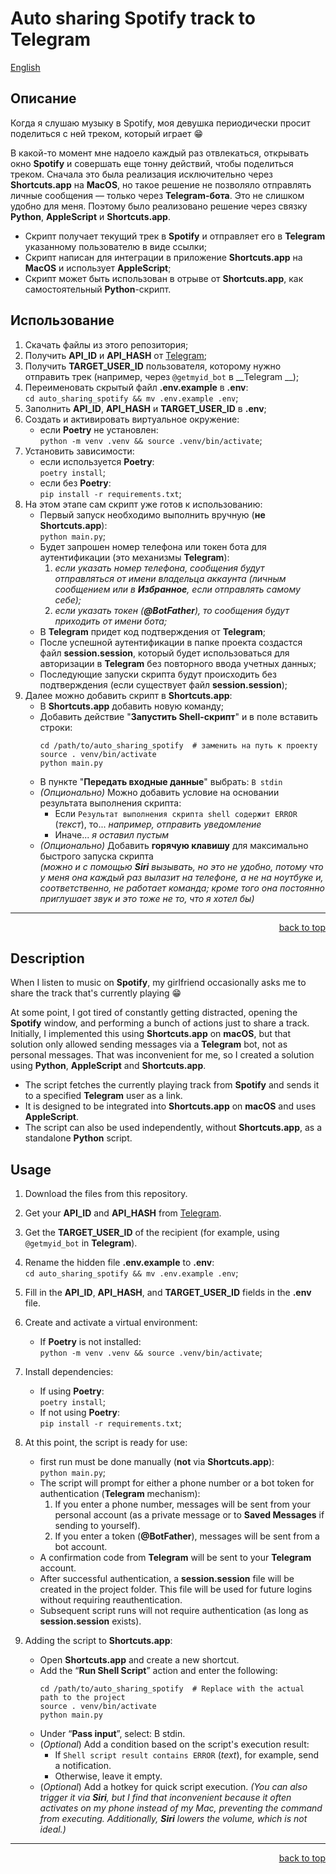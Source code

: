 # Auto sharing Spotify track to Telegram

[English](#Description)

## Описание

Когда я слушаю музыку в Spotify, моя девушка периодически просит поделиться с ней треком, который играет 😁

В какой-то момент мне надоело каждый раз отвлекаться, открывать окно __Spotify__ и совершать еще тонну действий, чтобы
поделиться треком. Сначала это была реализация исключительно через __Shortcuts.app__ на __MacOS__, но такое решение не
позволяло отправлять личные сообщения — только через __Telegram-бота__. Это не слишком удобно для меня.
Поэтому было реализовано решение через связку __Python__, __AppleScript__ и __Shortcuts.app__.

- Скрипт получает текущий трек в __Spotify__ и отправляет его в __Telegram__ указанному пользователю в виде ссылки;
- Скрипт написан для интеграции в приложение __Shortcuts.app__ на __MacOS__ и использует __AppleScript__;
- Скрипт может быть использован в отрыве от __Shortcuts.app__, как самостоятельный __Python__-скрипт.

## Использование

1. Скачать файлы из этого репозитория;
2. Получить __API_ID__ и __API_HASH__ от [Telegram](https://my.telegram.org);
3. Получить __TARGET_USER_ID__ пользователя, которому нужно отправить трек (например, через `@getmyid_bot` в __Telegram
   __);
4. Переименовать скрытый файл __.env.example__ в __.env__: \
   `cd auto_sharing_spotify && mv .env.example .env`;
5. Заполнить __API_ID__, __API_HASH__ и __TARGET_USER_ID__ в __.env__;
6. Создать и активировать виртуальное окружение:
    - если __Poetry__ не установлен: \
      `python -m venv .venv && source .venv/bin/activate`;
7. Установить зависимости:
    - если используется __Poetry__: \
      `poetry install`;
    - если без __Poetry__: \
      `pip install -r requirements.txt`;
8. На этом этапе сам скрипт уже готов к использованию:
    - Первый запуск необходимо выполнить вручную (__не __Shortcuts.app____): \
      `python main.py`;
    - Будет запрошен номер телефона или токен бота для аутентификации (это
      механизмы __Telegram__):
        1. _если указать номер телефона, сообщения будут отправляться от имени владельца аккаунта (личным сообщением или
           в __Избранное__, если отправлять самому себе);_
        2. _если указать токен (__@BotFather__), то сообщения будут приходить от имени бота;_
    - В __Telegram__ придет код подтверждения от __Telegram__;
    - После успешной аутентификации в папке проекта создастся файл __session.session__, который будет использоваться
      для авторизации в __Telegram__ без повторного ввода учетных данных;
    - Последующие запуски скрипта будут происходить без подтверждения (если существует файл __session.session__);
9. Далее можно добавить скрипт в __Shortcuts.app__:
    - В __Shortcuts.app__ добавить новую команду;
    - Добавить действие "__Запустить Shell-скрипт__" и в поле вставить строки:
      ```bash:
      cd /path/to/auto_sharing_spotify  # заменить на путь к проекту
      source . venv/bin/activate
      python main.py
      ```
    - В пункте "__Передать входные данные__" выбрать: `B stdin`
    - _(Опционально)_ Можно добавить условие на основании результата выполнения скрипта:
        - Если `Результат выполнения скрипта shell содержит ERROR` (_текст_), то... _например, отправить уведомление_
        - Иначе... _я оставил пустым_
    - _(Опционально)_ Добавить __горячую клавишу__ для максимально быстрого запуска скрипта \
      _(можно и с помощью __Siri__ вызывать, но это не удобно, потому что у меня она каждый раз вылазит на телефоне, а
      не на ноутбуке и, соответственно, не работает команда; кроме того она постоянно приглушает звук и это тоже не то,
      что я хотел бы)_

---

<div style="text-align: right;">

[back to top](#auto-sharing-spotify-track-to-telegram)

</div>

## Description

When I listen to music on __Spotify__, my girlfriend occasionally asks me to share the track that's currently playing 😁

At some point, I got tired of constantly getting distracted, opening the __Spotify__ window, and performing a bunch of
actions just to share a track. Initially, I implemented this using __Shortcuts.app__ on __macOS__, but that solution
only allowed sending messages via a __Telegram__ bot, not as personal messages.
That was inconvenient for me, so I created a solution using __Python__, __AppleScript__ and __Shortcuts.app__.

- The script fetches the currently playing track from __Spotify__ and sends it to a specified __Telegram__ user as a
  link.
- It is designed to be integrated into __Shortcuts.app__ on __macOS__ and uses __AppleScript__.
- The script can also be used independently, without __Shortcuts.app__, as a standalone __Python__ script.

## Usage

1. Download the files from this repository.
2. Get your __API_ID__ and __API_HASH__ from [Telegram](https://my.telegram.org).
3. Get the __TARGET_USER_ID__ of the recipient (for example, using `@getmyid_bot` in __Telegram__).
4. Rename the hidden file __.env.example__ to __.env__: \
   `cd auto_sharing_spotify && mv .env.example .env`;
5. Fill in the __API_ID__, __API_HASH__, and __TARGET_USER_ID__ fields in the __.env__ file.
6. Create and activate a virtual environment:
    - If __Poetry__ is not installed: \
      `python -m venv .venv && source .venv/bin/activate`;
7. Install dependencies:
    - If using __Poetry__: \
      `poetry install`;
    - If not using __Poetry__: \
      `pip install -r requirements.txt`;
8. At this point, the script is ready for use:
    - first run must be done manually (__not__ via __Shortcuts.app__): \
      `python main.py`;
    - The script will prompt for either a phone number or a bot token for authentication (__Telegram__ mechanism):
        1. If you enter a phone number, messages will be sent from your personal account (as a private message or to
           __Saved Messages__ if sending to yourself).
        2. If you enter a token (__@BotFather__), messages will be sent from a bot account.
    - A confirmation code from __Telegram__ will be sent to your __Telegram__ account.
    - After successful authentication, a __session.session__ file will be created in the project folder. This file will
      be used for future logins without requiring reauthentication.
    - Subsequent script runs will not require authentication (as long as __session.session__ exists).

9. Adding the script to __Shortcuts.app__:
    - Open __Shortcuts.app__ and create a new shortcut.
    - Add the “__Run Shell Script__” action and enter the following:
      ```bash:
      cd /path/to/auto_sharing_spotify  # Replace with the actual path to the project
      source . venv/bin/activate
      python main.py
      ```
    - Under “__Pass input__”, select: B stdin.
    - (_Optional_) Add a condition based on the script's execution result:
        - If `Shell script result contains ERROR` (_text_), for example, send a notification.
        - Otherwise, leave it empty.
    - (_Optional_) Add a hotkey for quick script execution.
      _(You can also trigger it via __Siri__, but I find that inconvenient because it often activates on my phone
      instead of my Mac, preventing the command from executing. Additionally, __Siri__ lowers the volume, which is not
      ideal.)_

---

<div style="text-align: right;">

[back to top](#auto-sharing-spotify-track-to-telegram)

</div>